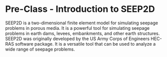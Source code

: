# Pre-Class - Introduction to SEEP2D

SEEP2D is a two-dimensional finite element model for simulating seepage problems in porous media. It is a powerful tool for simulating seepage problems in earth dams, levees, embankments, and other earth structures. SEEP2D was originally developed by the US Army Corps of Engineers HEC-RAS software package. It is a versatile tool that can be used to analyze a wide range of seepage problems.

